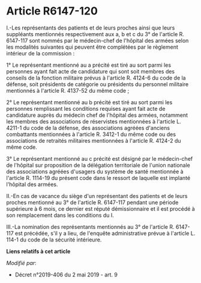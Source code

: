 # Article R6147-120

I.-Les représentants des patients et de leurs proches ainsi que leurs suppléants mentionnés respectivement aux a, b et c du
3° de l'article R. 6147-117 sont nommés par le médecin-chef de l'hôpital des armées selon les modalités suivantes qui peuvent
être complétées par le règlement intérieur de la commission :

1° Le représentant mentionné au a précité est tiré au sort parmi les personnes ayant fait acte de candidature qui sont soit
membres des conseils de la fonction militaire prévus à l'article R. 4124-6 du code de la défense, soit présidents de
catégorie ou présidents du personnel militaire mentionnés à l'article R. 4137-52 du même code ;

2° Le représentant mentionné au b précité est tiré au sort parmi les personnes remplissant les conditions requises ayant fait
acte de candidature auprès du médecin chef de l'hôpital des armées, notamment les membres des associations de réservistes
mentionnées à l'article L. 4211-1 du code de la défense, des associations agréées d'anciens combattants mentionnées à
l'article R. 3412-1 du même code ou des associations de retraités militaires mentionnées à l'article R. 4124-2 du même code.

3° Le représentant mentionné au c précité est désigné par le médecin-chef de l'hôpital sur proposition de la délégation
territoriale de l'union nationale des associations agréées d'usagers du système de santé mentionnée à l'article R. 1114-19 du
présent code dans le ressort de laquelle est implanté l'hôpital des armées.

II.-En cas de vacance du siège d'un représentant des patients et de leurs proches mentionné au 3° de l'article R. 6147-117
pendant une période supérieure à 6 mois, ce dernier est réputé démissionnaire et il est procédé à son remplacement dans les
conditions du I.

III.-La nomination des représentants mentionnés au 3° de l'article R. 6147-117 est précédée, s'il y a lieu, de l'enquête
administrative prévue à l'article L. 114-1 du code de la sécurité intérieure.

**Liens relatifs à cet article**

_Modifié par_:

  - Décret n°2019-406 du 2 mai 2019 - art. 9
